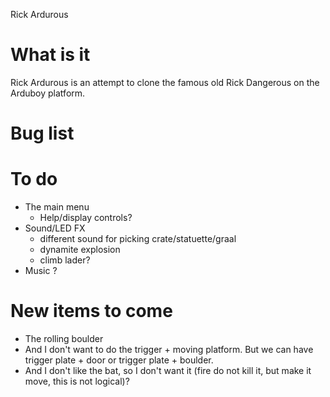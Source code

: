Rick Ardurous

# What is it

Rick Ardurous is an attempt to clone the famous old Rick Dangerous on the Arduboy platform.

# Bug list

# To do
- The main menu
	- Help/display controls?
- Sound/LED FX
	- different sound for picking crate/statuette/graal
	- dynamite explosion
	- climb lader?
- Music ?

# New items to come
- The rolling boulder
- And I don't want to do the trigger + moving platform. But we can have trigger plate + door or trigger plate + boulder.
- And I don't like the bat, so I don't want it (fire do not kill it, but make it move, this is not logical)?

